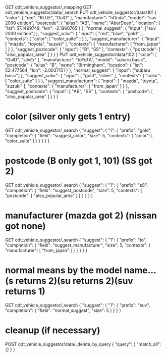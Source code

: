 GET odt_vehicle_suggestor/_mapping
GET odt_vehicle_suggestor/data/_search
PUT odt_vehicle_suggestor/data/101
{
  "color": [ "red", "BLUE", "GolD" ],
  "manufacturer": "hOnda",
  "model": "suv 2000 edition",
  "postcode": {
    "alias": "AB",
    "name": "AberDeen",
    "location": {
      "lat": 57.1499749, 
      "lon": -2.1960765
    }
  },
  "normal_suggest": {
    "input": ["suv 2000 edition"]
  },
  "suggest_color": {
    "input": [ "red", "blue", "gold" ],
    "contexts": {
      "color": [ "color_suite" ]
    }
  },
  "suggest_manufacturer": {
    "input": [ "mazda", "toyota", "suzuki" ],
    "contexts": {
      "manufacturer": [ "from_japan" ]
    }
  },
  "suggest_postcode": {
    "input": [ "B", "SS" ],
    "contexts": {
      "postcode": [ "also_popular_area" ]
    }
  }
}
PUT odt_vehicle_suggestor/data/102
{
  "color": [ "GolD", "silvEr" ],
  "manufacturer": "toYoTA",
  "model": "subaru basic",
  "postcode": {
    "alias": "B",
    "name": "Birmingham",
    "location": {
      "lat": 52.477564, 
      "lon": -2.0037151
    }
  },
  "normal_suggest": {
    "input": ["subaru basic"]
  },
  "suggest_color": {
    "input": [ "gold", "silver" ],
    "contexts": {
      "color": [ "color_suite" ]
    }
  },
  "suggest_manufacturer": {
    "input": [ "mazda", "toyota", "suzuki" ],
    "contexts": {
      "manufacturer": [ "from_japan" ]
    }
  },
  "suggest_postcode": {
    "input": [ "AB", "SS" ],
    "contexts": {
      "postcode": [ "also_popular_area" ]
    }
  }
}
# color (silver only gets 1 entry)
GET odt_vehicle_suggestor/_search
{
  "suggest": {
    "1": {
      "prefix": "gold",
      "completion": {
        "field": "suggest_color",
        "size": 5,
        "contexts": {
          "color": [ "color_suite" ]
        }
      }
    }
  }
}
# postcode (B only got 1, 101) (SS got 2)
GET odt_vehicle_suggestor/_search
{
  "suggest": {
    "1": {
      "prefix": "sS",
      "completion": {
        "field": "suggest_postcode",
        "size": 5,
        "contexts": {
          "postcode": [ "also_popular_area" ]
        }
      }
    }
  }
}
# manufacturer (mazda got 2) (nissan got none)
GET odt_vehicle_suggestor/_search
{
  "suggest": {
    "1": {
      "prefix": "to",
      "completion": {
        "field": "suggest_manufacturer",
        "size": 5,
        "contexts": {
          "manufacturer": [ "from_japan" ]
        }
      }
    }
  }
}
# normal means by the model name... (s returns 2)(su returns 2)(suv returns 1)
GET odt_vehicle_suggestor/_search
{
  "suggest": {
    "1": {
      "prefix": "suv",
      "completion": {
        "field": "normal_suggest",
        "size": 5
      }
    }
  }
}


# cleanup (if necessary)
POST odt_vehicle_suggestor/data/_delete_by_query
{
  "query": {
    "match_all": {}
  }
}
